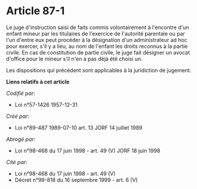 # Article 87-1

Le juge d'instruction saisi de faits commis volontairement à l'encontre d'un enfant mineur par les titulaires de l'exercice
de l'autorité parentale ou par l'un d'entre eux peut procéder à la désignation d'un administrateur ad hoc pour exercer, s'il
y a lieu, au nom de l'enfant les droits reconnus à la partie civile. En cas de constitution de partie civile, le juge fait
désigner un avocat d'office pour le mineur s'il n'en a pas déjà été choisi un.

Les dispositions qui précèdent sont applicables à la juridiction de jugement.

**Liens relatifs à cet article**

_Codifié par_:

  - Loi n°57-1426 1957-12-31

_Créé par_:

  - Loi n°89-487 1989-07-10 art. 13 JORF 14 juillet 1989

_Abrogé par_:

  - Loi n°98-468 du 17 juin 1998 - art. 49 (V) JORF 18 juin 1998

_Cité par_:

  - Loi n°98-468 du 17 juin 1998 - art. 49 (V)
  - Décret n°99-818 du 16 septembre 1999 - art. 6 (V)
